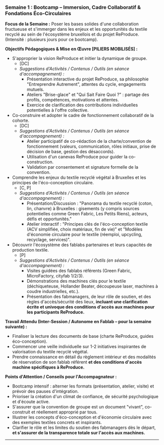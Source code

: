 ### Semaine 1 : Bootcamp – Immersion, Cadre Collaboratif & Fondations Éco-Circulaires

**Focus de la Semaine :** Poser les bases solides d'une collaboration fructueuse et s'immerger dans les enjeux et les opportunités du textile recyclé au sein de l'écosystème bruxellois et du projet ReProduce. (Intensité : plusieurs jours pour ce bootcamp).

**Objectifs Pédagogiques & Mise en Œuvre \[PILIERS MOBILISÉS\] :**

* S'approprier la vision ReProduce et initier la dynamique de groupe.  
  * \[DC\]  
  * *Suggestions d'Activités / Contenus / Outils (en séance d'accompagnement) :*  
    * Présentation interactive du projet ReProduce, sa philosophie "Entreprendre Autrement", attentes du cycle, engagements mutuels.  
    * Ateliers "Brise-glace" et "Qui Sait Faire Quoi ?" : partage des profils, compétences, motivations et attentes.  
    * Exercice de clarification des contributions individuelles potentielles à l'offre collective.  
* Co-construire et adopter le cadre de fonctionnement collaboratif de la cohorte.  
  * \[DC\]  
  * *Suggestions d'Activités / Contenus / Outils (en séance d'accompagnement) :*  
    * Atelier participatif de co-rédaction de la charte/convention de fonctionnement (valeurs, communication, rôles initiaux, prise de décision de base, gestion des désaccords).  
    * Utilisation d'un canevas ReProduce pour guider la co-construction.  
    * Validation par consentement et signature formelle de la convention.  
* Comprendre les enjeux du textile recyclé végétal à Bruxelles et les principes de l'éco-conception circulaire.  
  * \[C, P\]  
  * *Suggestions d'Activités / Contenus / Outils (en séance d'accompagnement) :*  
    * Présentation/Discussion : "Panorama du textile recyclé (coton, lin, chanvre) à Bruxelles : gisements (y compris sources potentielles comme Green Fabric, Les Petits Riens), acteurs, défis et opportunités."  
    * Atelier interactif : "Principes clés de l'éco-conception textile (ACV simplifiée, choix matériaux, fin de vie)" et "Modèles d'économie circulaire pour le textile (réemploi, upcycling, recyclage, services)".  
* Découvrir l'écosystème des fablabs partenaires et leurs capacités de production textile.  
  * \[P\]  
  * *Suggestions d'Activités / Contenus / Outils (en séance d'accompagnement) :*  
    * Visites guidées des fablabs référents (Green Fabric, MicroFactory, cityfab 1/2/3).  
    * Démonstrations des machines clés pour le textile (déchiqueteuse, Hollander Beater, découpeuse laser, machines à coudre industrielles, etc.).  
    * Présentation des fabmanagers, de leur rôle de soutien, et des règles d'accès/sécurité des lieux, **incluant une clarification écrite et univoque des conditions d'accès aux machines pour les participants ReProduce.**

**Travail Attendu (Inter-Session / Autonome en Fablab – pour la semaine suivante) :**

* Finaliser la lecture des documents de base (charte ReProduce, guides éco-conception).  
* Commencer une veille individuelle sur 1-2 initiatives inspirantes de valorisation du textile recyclé végétal.  
* Prendre connaissance en détail du règlement intérieur et des modalités de réservation de son fablab référent **et des conditions d'accès machine spécifiques à ReProduce.**

**Points d'Attention / Conseils pour l'Accompagnateur :**

* Bootcamp intensif : alterner les formats (présentation, atelier, visite) et prévoir des pauses d'intégration.  
* Prioriser la création d'un climat de confiance, de sécurité psychologique et d'écoute active.  
* S'assurer que la convention de groupe est un document "vivant", co-construit et réellement approprié par tous.  
* Illustrer les concepts d'éco-conception et d'économie circulaire avec des exemples textiles concrets et inspirants.  
* Clarifier le rôle et les limites du soutien des fabmanagers dès le départ, **et s'assurer de la transparence totale sur l'accès aux machines.**

---

